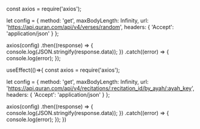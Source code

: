   const axios = require('axios');

  let config = {
    method: 'get',
  maxBodyLength: Infinity,
    url: 'https://api.quran.com/api/v4/verses/random',
    headers: { 
      'Accept': 'application/json'
    }
  };
  
  axios(config)
  .then((response) => {
    console.log(JSON.stringify(response.data));
  })
  .catch((error) => {
    console.log(error);
  });

  useEffect(()=>{
    const axios = require('axios');

let config = {
  method: 'get',
maxBodyLength: Infinity,
  url: 'https://api.quran.com/api/v4/recitations/:recitation_id/by_ayah/:ayah_key',
  headers: { 
    'Accept': 'application/json'
  }
};

axios(config)
.then((response) => {
  console.log(JSON.stringify(response.data));
})
.catch((error) => {
  console.log(error);
});
  })